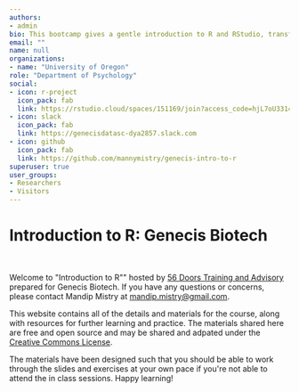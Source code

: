 ```yaml
---
authors:
- admin
bio: This bootcamp gives a gentle introduction to R and RStudio, transforming and visualizing data with the tidyverse, and the basics of R Markdown.
email: ""
name: null
organizations:
- name: "University of Oregon"
role: "Department of Psychology"
social:
- icon: r-project
  icon_pack: fab
  link: https://rstudio.cloud/spaces/151169/join?access_code=hjL7oU33148M2opDX3VeJI25DC5LqJZkkbYJuQd5
- icon: slack
  icon_pack: fab
  link: https://genecisdatasc-dya2857.slack.com
- icon: github
  icon_pack: fab
  link: https://github.com/mannymistry/genecis-intro-to-r
superuser: true
user_groups:
- Researchers
- Visitors
---
```


# Introduction to R: Genecis Biotech

<br>

Welcome to "Introduction to R"" hosted by [56 Doors Training and Advisory](https://56doors.com/) prepared for Genecis Biotech. If you have any questions or concerns, please contact Mandip Mistry at [mandip.mistry@gmail.com](mailto:mandip.mistry@gmail.com).

This website contains all of the details and materials for the course, along with resources for further learning and practice. The materials shared here are free and open source and may be shared and adpated under the [Creative Commons License](https://creativecommons.org/licenses/by/4.0/). 

The materials have been designed such that you should be able to work through the slides and exercises at your own pace if you're not able to attend the in class sessions. Happy learning! 



